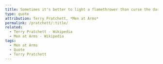 ```yaml
---
title: Sometimes it's better to light a flamethrower than curse the darkness.
type: quote
attribution: Terry Pratchett, *Men at Arms*
permalink: /pratchett/:title/
related:
  - Terry Pratchett - Wikipedia
  - Men at Arms - Wikipedia
tags:
  - Men at Arms
  - Quote
  - Terry Pratchett
---
```

